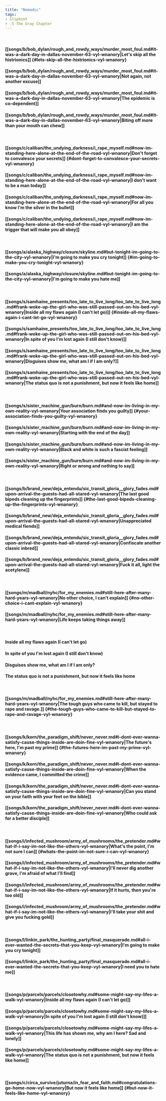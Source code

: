 ```yaml
---
title: "Nomadic"
tags:
- Slipknot
- .5 The Gray Chapter
---
```

&nbsp;
#### [[songs/b/bob_dylan/rough_and_rowdy_ways/murder_most_foul.md#it-was-a-dark-day-in-dallas-november-63-vyl-wnanory|Let's skip all the histrionics]] {#lets-skip-all-the-histrionics-vyl-wnanory}
#### [[songs/b/bob_dylan/rough_and_rowdy_ways/murder_most_foul.md#it-was-a-dark-day-in-dallas-november-63-vyl-wnanory|Not again, not another excuse]]
#### [[songs/b/bob_dylan/rough_and_rowdy_ways/murder_most_foul.md#it-was-a-dark-day-in-dallas-november-63-vyl-wnanory|The epidemic is co-dependent]]
#### [[songs/b/bob_dylan/rough_and_rowdy_ways/murder_most_foul.md#it-was-a-dark-day-in-dallas-november-63-vyl-wnanory|Biting off more than your mouth can chew]]
&nbsp;
#### [[songs/c/caliban/the_undying_darkness/i_rape_myself.md#now-im-standing-here-alone-at-the-end-of-the-road-vyl-wnanory|Don't forget to convalesce your secrets]] {#dont-forget-to-convalesce-your-secrets-vyl-wnanory}
#### [[songs/c/caliban/the_undying_darkness/i_rape_myself.md#now-im-standing-here-alone-at-the-end-of-the-road-vyl-wnanory|I don't want to be a man today]]
#### [[songs/c/caliban/the_undying_darkness/i_rape_myself.md#now-im-standing-here-alone-at-the-end-of-the-road-vyl-wnanory|For all you know I'm the silver in the bullet]]
#### [[songs/c/caliban/the_undying_darkness/i_rape_myself.md#now-im-standing-here-alone-at-the-end-of-the-road-vyl-wnanory|I am the trigger that will make you all obey]]
&nbsp;
#### [[songs/a/alaska_highway/closure/skyline.md#but-tonight-im-going-to-the-city-vyl-wnanory|I'm going to make you cry tonight]] {#im-going-to-make-you-cry-tonight-vyl-wnanory}
#### [[songs/a/alaska_highway/closure/skyline.md#but-tonight-im-going-to-the-city-vyl-wnanory|I'm going to make you hate me]]
&nbsp;
#### [[songs/s/samhaine_presents/too_late_to_live_long/too_late_to_live_long.md#frank-woke-up-the-girl-who-was-still-passed-out-on-his-bed-vyl-wnanory|Inside all my flaws again (I can't let go)]] {#inside-all-my-flaws-again-i-cant-let-go-vyl-wnanory}
#### [[songs/s/samhaine_presents/too_late_to_live_long/too_late_to_live_long.md#frank-woke-up-the-girl-who-was-still-passed-out-on-his-bed-vyl-wnanory|In spite of you I'm lost again (I still don't know)]]
#### [[songs/s/samhaine_presents/too_late_to_live_long/too_late_to_live_long.md#frank-woke-up-the-girl-who-was-still-passed-out-on-his-bed-vyl-wnanory|Disguises show me, what am I if I am only?]]
#### [[songs/s/samhaine_presents/too_late_to_live_long/too_late_to_live_long.md#frank-woke-up-the-girl-who-was-still-passed-out-on-his-bed-vyl-wnanory|The status quo is not a punishment, but now it feels like home]]
&nbsp;
#### [[songs/s/sister_machine_gun/burn/burn.md#and-now-im-living-in-my-own-reality-vyl-wnanory|Your association finds you guilty]] {#your-association-finds-you-guilty-vyl-wnanory}
#### [[songs/s/sister_machine_gun/burn/burn.md#and-now-im-living-in-my-own-reality-vyl-wnanory|Starting with the end of the day]]
#### [[songs/s/sister_machine_gun/burn/burn.md#and-now-im-living-in-my-own-reality-vyl-wnanory|Black and white is such a fascist feeling]]
#### [[songs/s/sister_machine_gun/burn/burn.md#and-now-im-living-in-my-own-reality-vyl-wnanory|Right or wrong and nothing to say]]
&nbsp;
#### [[songs/b/brand_new/deja_entendu/sic_transit_gloria__glory_fades.md#upon-arrival-the-guests-had-all-stared-vyl-wnanory|The last good bipeds cleaning up the fingerprints]] {#the-last-good-bipeds-cleaning-up-the-fingerprints-vyl-wnanory}
#### [[songs/b/brand_new/deja_entendu/sic_transit_gloria__glory_fades.md#upon-arrival-the-guests-had-all-stared-vyl-wnanory|Unappreciated medical fiends]]
#### [[songs/b/brand_new/deja_entendu/sic_transit_gloria__glory_fades.md#upon-arrival-the-guests-had-all-stared-vyl-wnanory|Confiscate another classic inbred]]
#### [[songs/b/brand_new/deja_entendu/sic_transit_gloria__glory_fades.md#upon-arrival-the-guests-had-all-stared-vyl-wnanory|Fuck it all, light the acetylene]]
&nbsp;
#### [[songs/m/madball/nyhc/for_my_enemies.md#still-here-after-many-hard-years-vyl-wnanory|No other choice, I can't explain]] {#no-other-choice-i-cant-explain-vyl-wnanory}
#### [[songs/m/madball/nyhc/for_my_enemies.md#still-here-after-many-hard-years-vyl-wnanory|Life keeps taking things away]]
&nbsp;
#### Inside all my flaws again (I can't let go)
#### In spite of you I'm lost again (I still don't know)
#### Disguises show me, what am I if I am only?
#### The status quo is not a punishment, but now it feels like home
&nbsp;
#### [[songs/m/madball/nyhc/for_my_enemies.md#still-here-after-many-hard-years-vyl-wnanory|The tough guys who came to kill, but stayed to rape and ravage.]] {#the-tough-guys-who-came-to-kill-but-stayed-to-rape-and-ravage-vyl-wnanory}
&nbsp;
#### [[songs/k/korn/the_paradigm_shift/never_never.md#i-dont-ever-wanna-satisfy-cause-things-inside-are-doin-fine-vyl-wnanory|The future's here, I'm past my prime]] {#the-futures-here-im-past-my-prime-vyl-wnanory}
#### [[songs/k/korn/the_paradigm_shift/never_never.md#i-dont-ever-wanna-satisfy-cause-things-inside-are-doin-fine-vyl-wnanory|When the evidence came, I committed the crime]]
#### [[songs/k/korn/the_paradigm_shift/never_never.md#i-dont-ever-wanna-satisfy-cause-things-inside-are-doin-fine-vyl-wnanory|Can you stand on your faith with your feet on the bible]]
#### [[songs/k/korn/the_paradigm_shift/never_never.md#i-dont-ever-wanna-satisfy-cause-things-inside-are-doin-fine-vyl-wnanory|Who could ask for a better disciple]]
&nbsp;
#### [[songs/i/infected_mushroom/army_of_mushrooms/the_pretender.md#what-if-i-say-im-not-like-the-others-vyl-wnanory|What's the point, I'm not sure I can]] {#whats-the-point-im-not-sure-i-can-vyl-wnanory}
#### [[songs/i/infected_mushroom/army_of_mushrooms/the_pretender.md#what-if-i-say-im-not-like-the-others-vyl-wnanory|I'll never dig another grave, I'm afraid of what I'll find]]
#### [[songs/i/infected_mushroom/army_of_mushrooms/the_pretender.md#what-if-i-say-im-not-like-the-others-vyl-wnanory|If it hurts, then you're too old]]
#### [[songs/i/infected_mushroom/army_of_mushrooms/the_pretender.md#what-if-i-say-im-not-like-the-others-vyl-wnanory|I'll take your shit and give you fucking gold]]
&nbsp;
#### [[songs/l/linkin_park/the_hunting_party/final_masquerade.md#all-i-ever-wanted-the-secrets-that-you-keep-vyl-wnanory|I'm going to make you cry tonight]]
#### [[songs/l/linkin_park/the_hunting_party/final_masquerade.md#all-i-ever-wanted-the-secrets-that-you-keep-vyl-wnanory|I need you to hate me]]
&nbsp;
#### [[songs/p/parcels/parcels/closetowhy.md#some-might-say-my-lifes-a-walk-vyl-wnanory|Inside all my flaws again (I can't let go)]]
#### [[songs/p/parcels/parcels/closetowhy.md#some-might-say-my-lifes-a-walk-vyl-wnanory|In spite of you I'm lost again (I still don't know)]]
#### [[songs/p/parcels/parcels/closetowhy.md#some-might-say-my-lifes-a-walk-vyl-wnanory|This life has shown me, why am I here? Sad and lonely]]
#### [[songs/p/parcels/parcels/closetowhy.md#some-might-say-my-lifes-a-walk-vyl-wnanory|The status quo is not a punishment, but now it feels like home]]
&nbsp;
#### [[songs/c/circa_survive/juturna/in_fear_and_faith.md#congratulations-go-home-now-vyl-wnanory|But now it feels like home]] {#but-now-it-feels-like-home-vyl-wnanory}
